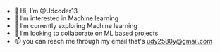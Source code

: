 - 👋 Hi, I’m @Udcoder13
- 👀 I’m interested in Machine learning
- 🌱 I’m currently exploring Machine learning
- 💞️ I’m looking to collaborate on ML based projects
- 📫 you can reach me through my email that's udy2580y@gmail.com

<!---
Udcoder13/Udcoder13 is a ✨ special ✨ repository because its `README.md` (this file) appears on your GitHub profile.
You can click the Preview link to take a look at your changes.
--->
